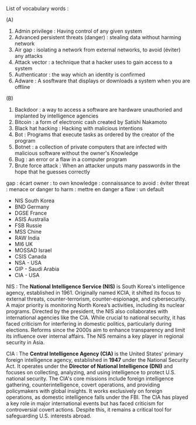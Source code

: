 

List of vocabulary words :


(A)

1. Admin privilege : Having control of any given system  
2. Advanced persistent threats (danger) : stealing data without harming network  
3. Air gap : isolating a network from external networks, to avoid (éviter) any attacks  
4. Attack vector : a technique that a hacker uses to gain access to a system 
5. Authenticator : the way which an identity is confirmed
6. Adware : A sosftware that displays or downloads a system when you are offline

(B)

1. Backdoor : a way to access a software are hardware unauthoried and implanted by intelligence agencies
2. Bitcoin : a form of electronic cash created by Satishi Nakamoto
3. Black hat hacking : Hacking with malicious intentions
4. Bot : Programs that execute tasks as ordered by the creator of the program
5. Botnet : a collection of private computers that are infected with malicious software without the owner's Knowledge 
6. Bug : an error or a flaw in a computer program
7. Brute force attack : When an attacker unputs many passwords in the hope that he guesses correctly



gap : écart
owner : to own
knowledge : connaissance
to avoid : éviter
threat : menace or danger
to harm : mettre en danger
a flaw : un default



- NIS South Korea
- BND Germany
- DGSE France
- ASIS Australia
- FSB Russie
- MSS Chine
- RAW India
- MI6 UK
- MOSSAD Israel
- CSIS Canada
- NSA - USA
- GIP - Saudi Arabia
- CIA - USA

NIS :
The **National Intelligence Service (NIS)** is South Korea's intelligence agency, established in 1961. Originally named KCIA, it shifted its focus to external threats, counter-terrorism, counter-espionage, and cybersecurity. A major priority is monitoring North Korea’s activities, including its nuclear programs. Directed by the president, the NIS also collaborates with international agencies like the CIA. While crucial to national security, it has faced criticism for interfering in domestic politics, particularly during elections. Reforms since the 2000s aim to enhance transparency and limit its influence over internal affairs. The NIS remains a key player in regional security in Asia.

CIA :
The **Central Intelligence Agency (CIA)** is the United States' primary foreign intelligence agency, established in **1947** under the National Security Act. It operates under the **Director of National Intelligence (DNI)** and focuses on collecting, analyzing, and using intelligence to protect U.S. national security. The CIA's core missions include foreign intelligence gathering, counterintelligence, covert operations, and providing policymakers with global insights. It works exclusively on foreign operations, as domestic intelligence falls under the FBI. The CIA has played a key role in major international events but has faced criticism for controversial covert actions. Despite this, it remains a critical tool for safeguarding U.S. interests abroad.

